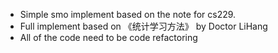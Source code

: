 - Simple smo implement based on the note for cs229.
- Full implement based on 《统计学习方法》 by Doctor LiHang
- All of the code need to be code refactoring 


